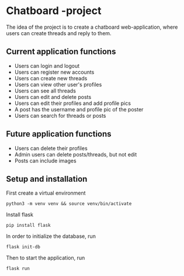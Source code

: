 # Chatboard -project
The idea of the project is to create a chatboard web-application, where users can create threads and reply to them. 

## Current application functions

* Users can login and logout
* Users can register new accounts
* Users can create new threads
* Users can view other user's profiles
* Users can see all threads
* Users can edit and delete posts
* Users can edit their profiles and add profile pics
* A post has the username and profile pic of the poster
* Users can search for threads or posts

## Future application functions

* Users can delete their profiles
* Admin users can delete posts/threads, but not edit
* Posts can include images

## Setup and installation

First create a virtual environment
```
python3 -m venv venv && source venv/bin/activate
```
Install flask
```
pip install flask
```

In order to initialize the database, run

```
flask init-db
```

Then to start the application, run

```
flask run
```


